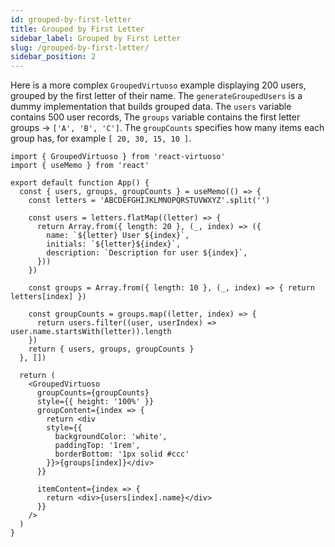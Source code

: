 ```yaml
---
id: grouped-by-first-letter
title: Grouped by First Letter
sidebar_label: Grouped by First Letter
slug: /grouped-by-first-letter/
sidebar_position: 2
---
```


Here is a more complex `GroupedVirtuoso` example displaying 200 users, grouped by the first letter of their name.
The `generateGroupedUsers` is a dummy implementation that builds grouped data. The `users` variable contains 500 user records,
The `groups` variable contains the first letter groups -> `['A', 'B', 'C']`.
The `groupCounts` specifies how many items each group has, for example `[ 20, 30, 15, 10 ]`.

```tsx live 
import { GroupedVirtuoso } from 'react-virtuoso'
import { useMemo } from 'react'

export default function App() {
  const { users, groups, groupCounts } = useMemo(() => {
    const letters = 'ABCDEFGHIJKLMNOPQRSTUVWXYZ'.split('')
    
    const users = letters.flatMap((letter) => {
      return Array.from({ length: 20 }, (_, index) => ({
        name: `${letter} User ${index}`,
        initials: `${letter}${index}`,
        description: `Description for user ${index}`,
      }))
    })    

    const groups = Array.from({ length: 10 }, (_, index) => { return letters[index] })

    const groupCounts = groups.map((letter, index) => {
      return users.filter((user, userIndex) => user.name.startsWith(letter)).length
    })
    return { users, groups, groupCounts }
  }, [])

  return (
    <GroupedVirtuoso
      groupCounts={groupCounts}
      style={{ height: '100%' }}
      groupContent={index => {
        return <div 
        style={{ 
          backgroundColor: 'white',
          paddingTop: '1rem',
          borderBottom: '1px solid #ccc'
        }}>{groups[index]}</div>
      }}

      itemContent={index => {
        return <div>{users[index].name}</div>
      }}
    />
  )
}
```
